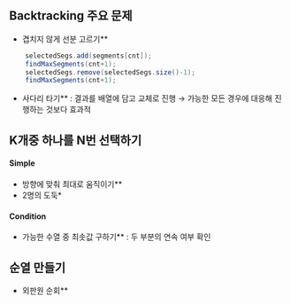 ## Backtracking 주요 문제

- 겹치지 않게 선분 고르기\*\*

```java
	selectedSegs.add(segments[cnt]);
	findMaxSegments(cnt+1);
	selectedSegs.remove(selectedSegs.size()-1);
	findMaxSegments(cnt+1);
```

- 사다리 타기\*\* : 결과를 배열에 담고 교체로 진행 → 가능한 모든 경우에 대응해 진행하는 것보다 효과적

## K개중 하나를 N번 선택하기

#### Simple

- 방향에 맞춰 최대로 움직이기\*\*
- 2명의 도둑\*

#### Condition

- 가능한 수열 중 최솟값 구하기\*\* : 두 부분의 연속 여부 확인

## 순열 만들기

- 외판원 순회\*\*
